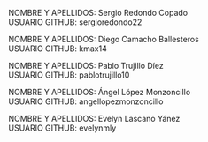 NOMBRE Y APELLIDOS: Sergio Redondo Copado                                         
USUARIO GITHUB: sergioredondo22

NOMBRE Y APELLIDOS: Diego Camacho Ballesteros                            
USUARIO GITHUB: kmax14

NOMBRE Y APELLIDOS: Pablo Trujillo Díez                       
USUARIO GITHUB: pablotrujillo10

NOMBRE Y APELLIDOS: Ángel López Monzoncillo                         
USUARIO GITHUB: angellopezmonzoncillo

NOMBRE Y APELLIDOS: Evelyn Lascano Yánez                           
USUARIO GITHUB: evelynmly
